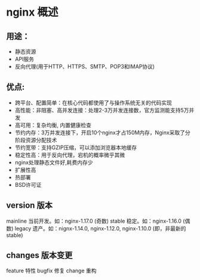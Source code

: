 # nginx 概述

## 用途：
- 静态资源
- API服务
- 反向代理(用于HTTP、HTTPS、SMTP、POP3和IMAP协议)

## 优点:
- 跨平台、配置简单：在核心代码都使用了与操作系统无关的代码实现
- 高性能：非阻塞、高并发连接：处理2-3万并发连接数，官方监测能支持5万并发
- 高可用：复杂均衡, 内置健康检查
- 节约内存：3万并发连接下，开启10个nginx才占150M内存，Nginx采取了分阶段资源分配技术
- 节约宽带：支持GZIP压缩，可以添加浏览器本地缓存
- 稳定性高：用于反向代理，宕机的概率微乎其微
- nginx处理静态文件好,耗费内存少
- 扩展性高
- 热部署
- BSD许可证

## version 版本
mainline 当前开发。如：nginx-1.17.0 (奇数)
stable 稳定。如：nginx-1.16.0 (偶数)
legacy 遗产。如：nignx-1.14.0, nginx-1.12.0, nginx-1.10.0 (即，非最新的stable)

## changes 版本变更
feature 特性
bugfix 修复
change 重构
